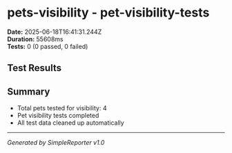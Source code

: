 # pets-visibility - pet-visibility-tests

**Date:** 2025-06-18T16:41:31.244Z  
**Duration:** 55608ms  
**Tests:** 0 (0 passed, 0 failed)

## Test Results



## Summary

- Total pets tested for visibility: 4
- Pet visibility tests completed
- All test data cleaned up automatically

---
*Generated by SimpleReporter v1.0*
